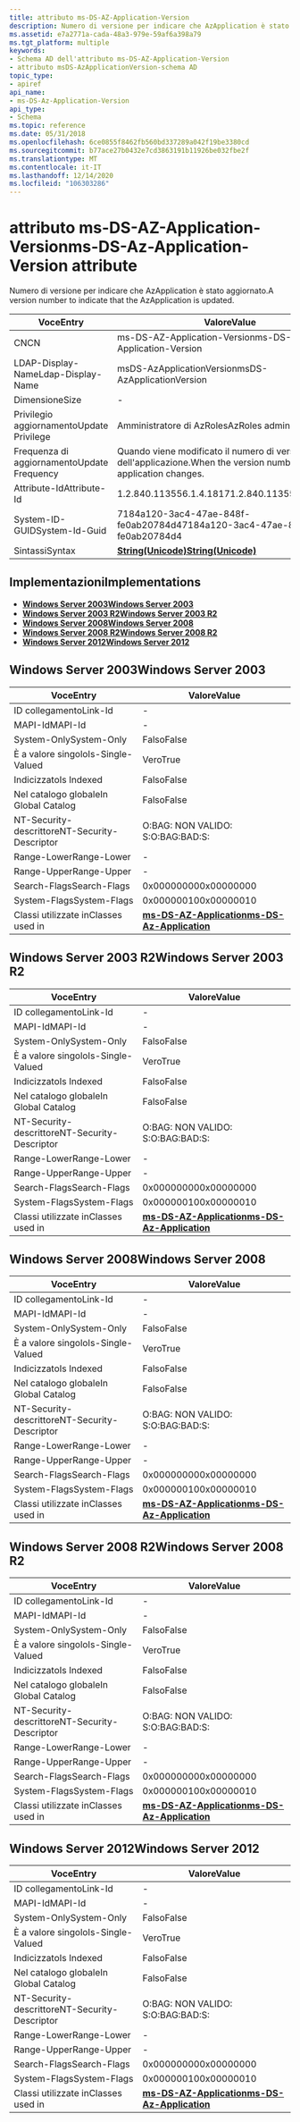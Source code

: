 ```yaml
---
title: attributo ms-DS-AZ-Application-Version
description: Numero di versione per indicare che AzApplication è stato aggiornato.
ms.assetid: e7a2771a-cada-48a3-979e-59af6a398a79
ms.tgt_platform: multiple
keywords:
- Schema AD dell'attributo ms-DS-AZ-Application-Version
- attributo msDS-AzApplicationVersion-schema AD
topic_type:
- apiref
api_name:
- ms-DS-Az-Application-Version
api_type:
- Schema
ms.topic: reference
ms.date: 05/31/2018
ms.openlocfilehash: 6ce0855f8462fb560bd337289a042f19be3380cd
ms.sourcegitcommit: b77ace27b0432e7cd3863191b11926be032fbe2f
ms.translationtype: MT
ms.contentlocale: it-IT
ms.lasthandoff: 12/14/2020
ms.locfileid: "106303286"
---
```

# <a name="ms-ds-az-application-version-attribute"></a><span data-ttu-id="cbdcc-105">attributo ms-DS-AZ-Application-Version</span><span class="sxs-lookup"><span data-stu-id="cbdcc-105">ms-DS-Az-Application-Version attribute</span></span>

<span data-ttu-id="cbdcc-106">Numero di versione per indicare che AzApplication è stato aggiornato.</span><span class="sxs-lookup"><span data-stu-id="cbdcc-106">A version number to indicate that the AzApplication is updated.</span></span>



| <span data-ttu-id="cbdcc-107">Voce</span><span class="sxs-lookup"><span data-stu-id="cbdcc-107">Entry</span></span> | <span data-ttu-id="cbdcc-108">Valore</span><span class="sxs-lookup"><span data-stu-id="cbdcc-108">Value</span></span> |
|-------------------|------------------------------------------------------|
| <span data-ttu-id="cbdcc-109">CN</span><span class="sxs-lookup"><span data-stu-id="cbdcc-109">CN</span></span>                | <span data-ttu-id="cbdcc-110">ms-DS-AZ-Application-Version</span><span class="sxs-lookup"><span data-stu-id="cbdcc-110">ms-DS-Az-Application-Version</span></span>                         |
| <span data-ttu-id="cbdcc-111">LDAP-Display-Name</span><span class="sxs-lookup"><span data-stu-id="cbdcc-111">Ldap-Display-Name</span></span> | <span data-ttu-id="cbdcc-112">msDS-AzApplicationVersion</span><span class="sxs-lookup"><span data-stu-id="cbdcc-112">msDS-AzApplicationVersion</span></span>                            |
| <span data-ttu-id="cbdcc-113">Dimensione</span><span class="sxs-lookup"><span data-stu-id="cbdcc-113">Size</span></span>              | \-                                                   |
| <span data-ttu-id="cbdcc-114">Privilegio aggiornamento</span><span class="sxs-lookup"><span data-stu-id="cbdcc-114">Update Privilege</span></span>  | <span data-ttu-id="cbdcc-115">Amministratore di AzRoles</span><span class="sxs-lookup"><span data-stu-id="cbdcc-115">AzRoles admin</span></span>                                        |
| <span data-ttu-id="cbdcc-116">Frequenza di aggiornamento</span><span class="sxs-lookup"><span data-stu-id="cbdcc-116">Update Frequency</span></span>  | <span data-ttu-id="cbdcc-117">Quando viene modificato il numero di versione dell'applicazione.</span><span class="sxs-lookup"><span data-stu-id="cbdcc-117">When the version number for the application changes.</span></span> |
| <span data-ttu-id="cbdcc-118">Attribute-Id</span><span class="sxs-lookup"><span data-stu-id="cbdcc-118">Attribute-Id</span></span>      | <span data-ttu-id="cbdcc-119">1.2.840.113556.1.4.1817</span><span class="sxs-lookup"><span data-stu-id="cbdcc-119">1.2.840.113556.1.4.1817</span></span>                              |
| <span data-ttu-id="cbdcc-120">System-ID-GUID</span><span class="sxs-lookup"><span data-stu-id="cbdcc-120">System-Id-Guid</span></span>    | <span data-ttu-id="cbdcc-121">7184a120-3ac4-47ae-848f-fe0ab20784d4</span><span class="sxs-lookup"><span data-stu-id="cbdcc-121">7184a120-3ac4-47ae-848f-fe0ab20784d4</span></span>                 |
| <span data-ttu-id="cbdcc-122">Sintassi</span><span class="sxs-lookup"><span data-stu-id="cbdcc-122">Syntax</span></span>            | [<span data-ttu-id="cbdcc-123">**String(Unicode)**</span><span class="sxs-lookup"><span data-stu-id="cbdcc-123">**String(Unicode)**</span></span>](s-string-unicode.md)          |



## <a name="implementations"></a><span data-ttu-id="cbdcc-124">Implementazioni</span><span class="sxs-lookup"><span data-stu-id="cbdcc-124">Implementations</span></span>

-   [<span data-ttu-id="cbdcc-125">**Windows Server 2003**</span><span class="sxs-lookup"><span data-stu-id="cbdcc-125">**Windows Server 2003**</span></span>](#windows-server-2003)
-   [<span data-ttu-id="cbdcc-126">**Windows Server 2003 R2**</span><span class="sxs-lookup"><span data-stu-id="cbdcc-126">**Windows Server 2003 R2**</span></span>](#windows-server-2003-r2)
-   [<span data-ttu-id="cbdcc-127">**Windows Server 2008**</span><span class="sxs-lookup"><span data-stu-id="cbdcc-127">**Windows Server 2008**</span></span>](#windows-server-2008)
-   [<span data-ttu-id="cbdcc-128">**Windows Server 2008 R2**</span><span class="sxs-lookup"><span data-stu-id="cbdcc-128">**Windows Server 2008 R2**</span></span>](#windows-server-2008-r2)
-   [<span data-ttu-id="cbdcc-129">**Windows Server 2012**</span><span class="sxs-lookup"><span data-stu-id="cbdcc-129">**Windows Server 2012**</span></span>](#windows-server-2012)

## <a name="windows-server-2003"></a><span data-ttu-id="cbdcc-130">Windows Server 2003</span><span class="sxs-lookup"><span data-stu-id="cbdcc-130">Windows Server 2003</span></span>



| <span data-ttu-id="cbdcc-131">Voce</span><span class="sxs-lookup"><span data-stu-id="cbdcc-131">Entry</span></span> | <span data-ttu-id="cbdcc-132">Valore</span><span class="sxs-lookup"><span data-stu-id="cbdcc-132">Value</span></span> |
|------------------------|-----------------------------------------------------------------|
| <span data-ttu-id="cbdcc-133">ID collegamento</span><span class="sxs-lookup"><span data-stu-id="cbdcc-133">Link-Id</span></span>                | \-                                                              |
| <span data-ttu-id="cbdcc-134">MAPI-Id</span><span class="sxs-lookup"><span data-stu-id="cbdcc-134">MAPI-Id</span></span>                | \-                                                              |
| <span data-ttu-id="cbdcc-135">System-Only</span><span class="sxs-lookup"><span data-stu-id="cbdcc-135">System-Only</span></span>            | <span data-ttu-id="cbdcc-136">Falso</span><span class="sxs-lookup"><span data-stu-id="cbdcc-136">False</span></span>                                                           |
| <span data-ttu-id="cbdcc-137">È a valore singolo</span><span class="sxs-lookup"><span data-stu-id="cbdcc-137">Is-Single-Valued</span></span>       | <span data-ttu-id="cbdcc-138">Vero</span><span class="sxs-lookup"><span data-stu-id="cbdcc-138">True</span></span>                                                            |
| <span data-ttu-id="cbdcc-139">Indicizzato</span><span class="sxs-lookup"><span data-stu-id="cbdcc-139">Is Indexed</span></span>             | <span data-ttu-id="cbdcc-140">Falso</span><span class="sxs-lookup"><span data-stu-id="cbdcc-140">False</span></span>                                                           |
| <span data-ttu-id="cbdcc-141">Nel catalogo globale</span><span class="sxs-lookup"><span data-stu-id="cbdcc-141">In Global Catalog</span></span>      | <span data-ttu-id="cbdcc-142">Falso</span><span class="sxs-lookup"><span data-stu-id="cbdcc-142">False</span></span>                                                           |
| <span data-ttu-id="cbdcc-143">NT-Security-descrittore</span><span class="sxs-lookup"><span data-stu-id="cbdcc-143">NT-Security-Descriptor</span></span> | <span data-ttu-id="cbdcc-144">O:BAG: NON VALIDO: S:</span><span class="sxs-lookup"><span data-stu-id="cbdcc-144">O:BAG:BAD:S:</span></span>                                                    |
| <span data-ttu-id="cbdcc-145">Range-Lower</span><span class="sxs-lookup"><span data-stu-id="cbdcc-145">Range-Lower</span></span>            | \-                                                              |
| <span data-ttu-id="cbdcc-146">Range-Upper</span><span class="sxs-lookup"><span data-stu-id="cbdcc-146">Range-Upper</span></span>            | \-                                                              |
| <span data-ttu-id="cbdcc-147">Search-Flags</span><span class="sxs-lookup"><span data-stu-id="cbdcc-147">Search-Flags</span></span>           | <span data-ttu-id="cbdcc-148">0x00000000</span><span class="sxs-lookup"><span data-stu-id="cbdcc-148">0x00000000</span></span>                                                      |
| <span data-ttu-id="cbdcc-149">System-Flags</span><span class="sxs-lookup"><span data-stu-id="cbdcc-149">System-Flags</span></span>           | <span data-ttu-id="cbdcc-150">0x00000010</span><span class="sxs-lookup"><span data-stu-id="cbdcc-150">0x00000010</span></span>                                                      |
| <span data-ttu-id="cbdcc-151">Classi utilizzate in</span><span class="sxs-lookup"><span data-stu-id="cbdcc-151">Classes used in</span></span>        | [<span data-ttu-id="cbdcc-152">**ms-DS-AZ-Application**</span><span class="sxs-lookup"><span data-stu-id="cbdcc-152">**ms-DS-Az-Application**</span></span>](c-msds-azapplication.md)<br/> |



## <a name="windows-server-2003-r2"></a><span data-ttu-id="cbdcc-153">Windows Server 2003 R2</span><span class="sxs-lookup"><span data-stu-id="cbdcc-153">Windows Server 2003 R2</span></span>



| <span data-ttu-id="cbdcc-154">Voce</span><span class="sxs-lookup"><span data-stu-id="cbdcc-154">Entry</span></span> | <span data-ttu-id="cbdcc-155">Valore</span><span class="sxs-lookup"><span data-stu-id="cbdcc-155">Value</span></span> |
|------------------------|-----------------------------------------------------------------|
| <span data-ttu-id="cbdcc-156">ID collegamento</span><span class="sxs-lookup"><span data-stu-id="cbdcc-156">Link-Id</span></span>                | \-                                                              |
| <span data-ttu-id="cbdcc-157">MAPI-Id</span><span class="sxs-lookup"><span data-stu-id="cbdcc-157">MAPI-Id</span></span>                | \-                                                              |
| <span data-ttu-id="cbdcc-158">System-Only</span><span class="sxs-lookup"><span data-stu-id="cbdcc-158">System-Only</span></span>            | <span data-ttu-id="cbdcc-159">Falso</span><span class="sxs-lookup"><span data-stu-id="cbdcc-159">False</span></span>                                                           |
| <span data-ttu-id="cbdcc-160">È a valore singolo</span><span class="sxs-lookup"><span data-stu-id="cbdcc-160">Is-Single-Valued</span></span>       | <span data-ttu-id="cbdcc-161">Vero</span><span class="sxs-lookup"><span data-stu-id="cbdcc-161">True</span></span>                                                            |
| <span data-ttu-id="cbdcc-162">Indicizzato</span><span class="sxs-lookup"><span data-stu-id="cbdcc-162">Is Indexed</span></span>             | <span data-ttu-id="cbdcc-163">Falso</span><span class="sxs-lookup"><span data-stu-id="cbdcc-163">False</span></span>                                                           |
| <span data-ttu-id="cbdcc-164">Nel catalogo globale</span><span class="sxs-lookup"><span data-stu-id="cbdcc-164">In Global Catalog</span></span>      | <span data-ttu-id="cbdcc-165">Falso</span><span class="sxs-lookup"><span data-stu-id="cbdcc-165">False</span></span>                                                           |
| <span data-ttu-id="cbdcc-166">NT-Security-descrittore</span><span class="sxs-lookup"><span data-stu-id="cbdcc-166">NT-Security-Descriptor</span></span> | <span data-ttu-id="cbdcc-167">O:BAG: NON VALIDO: S:</span><span class="sxs-lookup"><span data-stu-id="cbdcc-167">O:BAG:BAD:S:</span></span>                                                    |
| <span data-ttu-id="cbdcc-168">Range-Lower</span><span class="sxs-lookup"><span data-stu-id="cbdcc-168">Range-Lower</span></span>            | \-                                                              |
| <span data-ttu-id="cbdcc-169">Range-Upper</span><span class="sxs-lookup"><span data-stu-id="cbdcc-169">Range-Upper</span></span>            | \-                                                              |
| <span data-ttu-id="cbdcc-170">Search-Flags</span><span class="sxs-lookup"><span data-stu-id="cbdcc-170">Search-Flags</span></span>           | <span data-ttu-id="cbdcc-171">0x00000000</span><span class="sxs-lookup"><span data-stu-id="cbdcc-171">0x00000000</span></span>                                                      |
| <span data-ttu-id="cbdcc-172">System-Flags</span><span class="sxs-lookup"><span data-stu-id="cbdcc-172">System-Flags</span></span>           | <span data-ttu-id="cbdcc-173">0x00000010</span><span class="sxs-lookup"><span data-stu-id="cbdcc-173">0x00000010</span></span>                                                      |
| <span data-ttu-id="cbdcc-174">Classi utilizzate in</span><span class="sxs-lookup"><span data-stu-id="cbdcc-174">Classes used in</span></span>        | [<span data-ttu-id="cbdcc-175">**ms-DS-AZ-Application**</span><span class="sxs-lookup"><span data-stu-id="cbdcc-175">**ms-DS-Az-Application**</span></span>](c-msds-azapplication.md)<br/> |



## <a name="windows-server-2008"></a><span data-ttu-id="cbdcc-176">Windows Server 2008</span><span class="sxs-lookup"><span data-stu-id="cbdcc-176">Windows Server 2008</span></span>



| <span data-ttu-id="cbdcc-177">Voce</span><span class="sxs-lookup"><span data-stu-id="cbdcc-177">Entry</span></span> | <span data-ttu-id="cbdcc-178">Valore</span><span class="sxs-lookup"><span data-stu-id="cbdcc-178">Value</span></span> |
|------------------------|-----------------------------------------------------------------|
| <span data-ttu-id="cbdcc-179">ID collegamento</span><span class="sxs-lookup"><span data-stu-id="cbdcc-179">Link-Id</span></span>                | \-                                                              |
| <span data-ttu-id="cbdcc-180">MAPI-Id</span><span class="sxs-lookup"><span data-stu-id="cbdcc-180">MAPI-Id</span></span>                | \-                                                              |
| <span data-ttu-id="cbdcc-181">System-Only</span><span class="sxs-lookup"><span data-stu-id="cbdcc-181">System-Only</span></span>            | <span data-ttu-id="cbdcc-182">Falso</span><span class="sxs-lookup"><span data-stu-id="cbdcc-182">False</span></span>                                                           |
| <span data-ttu-id="cbdcc-183">È a valore singolo</span><span class="sxs-lookup"><span data-stu-id="cbdcc-183">Is-Single-Valued</span></span>       | <span data-ttu-id="cbdcc-184">Vero</span><span class="sxs-lookup"><span data-stu-id="cbdcc-184">True</span></span>                                                            |
| <span data-ttu-id="cbdcc-185">Indicizzato</span><span class="sxs-lookup"><span data-stu-id="cbdcc-185">Is Indexed</span></span>             | <span data-ttu-id="cbdcc-186">Falso</span><span class="sxs-lookup"><span data-stu-id="cbdcc-186">False</span></span>                                                           |
| <span data-ttu-id="cbdcc-187">Nel catalogo globale</span><span class="sxs-lookup"><span data-stu-id="cbdcc-187">In Global Catalog</span></span>      | <span data-ttu-id="cbdcc-188">Falso</span><span class="sxs-lookup"><span data-stu-id="cbdcc-188">False</span></span>                                                           |
| <span data-ttu-id="cbdcc-189">NT-Security-descrittore</span><span class="sxs-lookup"><span data-stu-id="cbdcc-189">NT-Security-Descriptor</span></span> | <span data-ttu-id="cbdcc-190">O:BAG: NON VALIDO: S:</span><span class="sxs-lookup"><span data-stu-id="cbdcc-190">O:BAG:BAD:S:</span></span>                                                    |
| <span data-ttu-id="cbdcc-191">Range-Lower</span><span class="sxs-lookup"><span data-stu-id="cbdcc-191">Range-Lower</span></span>            | \-                                                              |
| <span data-ttu-id="cbdcc-192">Range-Upper</span><span class="sxs-lookup"><span data-stu-id="cbdcc-192">Range-Upper</span></span>            | \-                                                              |
| <span data-ttu-id="cbdcc-193">Search-Flags</span><span class="sxs-lookup"><span data-stu-id="cbdcc-193">Search-Flags</span></span>           | <span data-ttu-id="cbdcc-194">0x00000000</span><span class="sxs-lookup"><span data-stu-id="cbdcc-194">0x00000000</span></span>                                                      |
| <span data-ttu-id="cbdcc-195">System-Flags</span><span class="sxs-lookup"><span data-stu-id="cbdcc-195">System-Flags</span></span>           | <span data-ttu-id="cbdcc-196">0x00000010</span><span class="sxs-lookup"><span data-stu-id="cbdcc-196">0x00000010</span></span>                                                      |
| <span data-ttu-id="cbdcc-197">Classi utilizzate in</span><span class="sxs-lookup"><span data-stu-id="cbdcc-197">Classes used in</span></span>        | [<span data-ttu-id="cbdcc-198">**ms-DS-AZ-Application**</span><span class="sxs-lookup"><span data-stu-id="cbdcc-198">**ms-DS-Az-Application**</span></span>](c-msds-azapplication.md)<br/> |



## <a name="windows-server-2008-r2"></a><span data-ttu-id="cbdcc-199">Windows Server 2008 R2</span><span class="sxs-lookup"><span data-stu-id="cbdcc-199">Windows Server 2008 R2</span></span>



| <span data-ttu-id="cbdcc-200">Voce</span><span class="sxs-lookup"><span data-stu-id="cbdcc-200">Entry</span></span> | <span data-ttu-id="cbdcc-201">Valore</span><span class="sxs-lookup"><span data-stu-id="cbdcc-201">Value</span></span> |
|------------------------|-----------------------------------------------------------------|
| <span data-ttu-id="cbdcc-202">ID collegamento</span><span class="sxs-lookup"><span data-stu-id="cbdcc-202">Link-Id</span></span>                | \-                                                              |
| <span data-ttu-id="cbdcc-203">MAPI-Id</span><span class="sxs-lookup"><span data-stu-id="cbdcc-203">MAPI-Id</span></span>                | \-                                                              |
| <span data-ttu-id="cbdcc-204">System-Only</span><span class="sxs-lookup"><span data-stu-id="cbdcc-204">System-Only</span></span>            | <span data-ttu-id="cbdcc-205">Falso</span><span class="sxs-lookup"><span data-stu-id="cbdcc-205">False</span></span>                                                           |
| <span data-ttu-id="cbdcc-206">È a valore singolo</span><span class="sxs-lookup"><span data-stu-id="cbdcc-206">Is-Single-Valued</span></span>       | <span data-ttu-id="cbdcc-207">Vero</span><span class="sxs-lookup"><span data-stu-id="cbdcc-207">True</span></span>                                                            |
| <span data-ttu-id="cbdcc-208">Indicizzato</span><span class="sxs-lookup"><span data-stu-id="cbdcc-208">Is Indexed</span></span>             | <span data-ttu-id="cbdcc-209">Falso</span><span class="sxs-lookup"><span data-stu-id="cbdcc-209">False</span></span>                                                           |
| <span data-ttu-id="cbdcc-210">Nel catalogo globale</span><span class="sxs-lookup"><span data-stu-id="cbdcc-210">In Global Catalog</span></span>      | <span data-ttu-id="cbdcc-211">Falso</span><span class="sxs-lookup"><span data-stu-id="cbdcc-211">False</span></span>                                                           |
| <span data-ttu-id="cbdcc-212">NT-Security-descrittore</span><span class="sxs-lookup"><span data-stu-id="cbdcc-212">NT-Security-Descriptor</span></span> | <span data-ttu-id="cbdcc-213">O:BAG: NON VALIDO: S:</span><span class="sxs-lookup"><span data-stu-id="cbdcc-213">O:BAG:BAD:S:</span></span>                                                    |
| <span data-ttu-id="cbdcc-214">Range-Lower</span><span class="sxs-lookup"><span data-stu-id="cbdcc-214">Range-Lower</span></span>            | \-                                                              |
| <span data-ttu-id="cbdcc-215">Range-Upper</span><span class="sxs-lookup"><span data-stu-id="cbdcc-215">Range-Upper</span></span>            | \-                                                              |
| <span data-ttu-id="cbdcc-216">Search-Flags</span><span class="sxs-lookup"><span data-stu-id="cbdcc-216">Search-Flags</span></span>           | <span data-ttu-id="cbdcc-217">0x00000000</span><span class="sxs-lookup"><span data-stu-id="cbdcc-217">0x00000000</span></span>                                                      |
| <span data-ttu-id="cbdcc-218">System-Flags</span><span class="sxs-lookup"><span data-stu-id="cbdcc-218">System-Flags</span></span>           | <span data-ttu-id="cbdcc-219">0x00000010</span><span class="sxs-lookup"><span data-stu-id="cbdcc-219">0x00000010</span></span>                                                      |
| <span data-ttu-id="cbdcc-220">Classi utilizzate in</span><span class="sxs-lookup"><span data-stu-id="cbdcc-220">Classes used in</span></span>        | [<span data-ttu-id="cbdcc-221">**ms-DS-AZ-Application**</span><span class="sxs-lookup"><span data-stu-id="cbdcc-221">**ms-DS-Az-Application**</span></span>](c-msds-azapplication.md)<br/> |



## <a name="windows-server-2012"></a><span data-ttu-id="cbdcc-222">Windows Server 2012</span><span class="sxs-lookup"><span data-stu-id="cbdcc-222">Windows Server 2012</span></span>



| <span data-ttu-id="cbdcc-223">Voce</span><span class="sxs-lookup"><span data-stu-id="cbdcc-223">Entry</span></span> | <span data-ttu-id="cbdcc-224">Valore</span><span class="sxs-lookup"><span data-stu-id="cbdcc-224">Value</span></span> |
|------------------------|-----------------------------------------------------------------|
| <span data-ttu-id="cbdcc-225">ID collegamento</span><span class="sxs-lookup"><span data-stu-id="cbdcc-225">Link-Id</span></span>                | \-                                                              |
| <span data-ttu-id="cbdcc-226">MAPI-Id</span><span class="sxs-lookup"><span data-stu-id="cbdcc-226">MAPI-Id</span></span>                | \-                                                              |
| <span data-ttu-id="cbdcc-227">System-Only</span><span class="sxs-lookup"><span data-stu-id="cbdcc-227">System-Only</span></span>            | <span data-ttu-id="cbdcc-228">Falso</span><span class="sxs-lookup"><span data-stu-id="cbdcc-228">False</span></span>                                                           |
| <span data-ttu-id="cbdcc-229">È a valore singolo</span><span class="sxs-lookup"><span data-stu-id="cbdcc-229">Is-Single-Valued</span></span>       | <span data-ttu-id="cbdcc-230">Vero</span><span class="sxs-lookup"><span data-stu-id="cbdcc-230">True</span></span>                                                            |
| <span data-ttu-id="cbdcc-231">Indicizzato</span><span class="sxs-lookup"><span data-stu-id="cbdcc-231">Is Indexed</span></span>             | <span data-ttu-id="cbdcc-232">Falso</span><span class="sxs-lookup"><span data-stu-id="cbdcc-232">False</span></span>                                                           |
| <span data-ttu-id="cbdcc-233">Nel catalogo globale</span><span class="sxs-lookup"><span data-stu-id="cbdcc-233">In Global Catalog</span></span>      | <span data-ttu-id="cbdcc-234">Falso</span><span class="sxs-lookup"><span data-stu-id="cbdcc-234">False</span></span>                                                           |
| <span data-ttu-id="cbdcc-235">NT-Security-descrittore</span><span class="sxs-lookup"><span data-stu-id="cbdcc-235">NT-Security-Descriptor</span></span> | <span data-ttu-id="cbdcc-236">O:BAG: NON VALIDO: S:</span><span class="sxs-lookup"><span data-stu-id="cbdcc-236">O:BAG:BAD:S:</span></span>                                                    |
| <span data-ttu-id="cbdcc-237">Range-Lower</span><span class="sxs-lookup"><span data-stu-id="cbdcc-237">Range-Lower</span></span>            | \-                                                              |
| <span data-ttu-id="cbdcc-238">Range-Upper</span><span class="sxs-lookup"><span data-stu-id="cbdcc-238">Range-Upper</span></span>            | \-                                                              |
| <span data-ttu-id="cbdcc-239">Search-Flags</span><span class="sxs-lookup"><span data-stu-id="cbdcc-239">Search-Flags</span></span>           | <span data-ttu-id="cbdcc-240">0x00000000</span><span class="sxs-lookup"><span data-stu-id="cbdcc-240">0x00000000</span></span>                                                      |
| <span data-ttu-id="cbdcc-241">System-Flags</span><span class="sxs-lookup"><span data-stu-id="cbdcc-241">System-Flags</span></span>           | <span data-ttu-id="cbdcc-242">0x00000010</span><span class="sxs-lookup"><span data-stu-id="cbdcc-242">0x00000010</span></span>                                                      |
| <span data-ttu-id="cbdcc-243">Classi utilizzate in</span><span class="sxs-lookup"><span data-stu-id="cbdcc-243">Classes used in</span></span>        | [<span data-ttu-id="cbdcc-244">**ms-DS-AZ-Application**</span><span class="sxs-lookup"><span data-stu-id="cbdcc-244">**ms-DS-Az-Application**</span></span>](c-msds-azapplication.md)<br/> |



 

 





